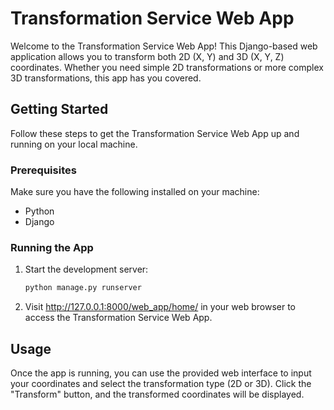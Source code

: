 # Transformation Service Web App

Welcome to the Transformation Service Web App! This Django-based web application allows you to transform both 2D (X, Y) and 3D (X, Y, Z) coordinates. Whether you need simple 2D transformations or more complex 3D transformations, this app has you covered.

## Getting Started

Follow these steps to get the Transformation Service Web App up and running on your local machine.

### Prerequisites

Make sure you have the following installed on your machine:

- Python
- Django

### Running the App

1. Start the development server:

   ```bash
   python manage.py runserver

2. Visit http://127.0.0.1:8000/web_app/home/ in your web browser to access the Transformation Service Web App.

## Usage

Once the app is running, you can use the provided web interface to input your coordinates and select the transformation type (2D or 3D). Click the "Transform" button, and the transformed coordinates will be displayed.

